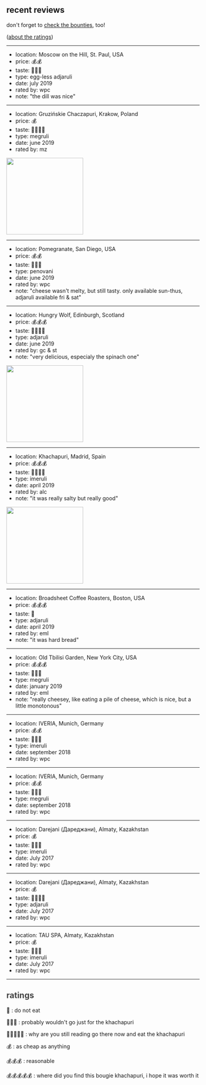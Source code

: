 <h2>recent reviews</h2>

don't forget to [check the bounties](/bounties), too!

([about the ratings](#about-the-ratings))

----

* location: Moscow on the Hill, St. Paul, USA
* price: 💰💰
* taste: 💛💛💛
* type: egg-less adjaruli
* date: july 2019
* rated by: wpc
* note: "the dill was nice"

----

* location: Gruzińskie Chaczapuri, Krakow, Poland
* price: 💰
* taste: 💛💛💛💛
* type: megruli
* date: june 2019
* rated by: mz

<img width="200" src="/images/khachapuri_krakow.png"/>

----

* location: Pomegranate, San Diego, USA
* price: 💰💰
* taste: 💛💛💛
* type: penovani
* date: june 2019
* rated by: wpc
* note: "cheese wasn't melty, but still tasty. only available sun-thus, adjaruli available fri & sat"

----

* location: Hungry Wolf, Edinburgh, Scotland
* price: 💰💰💰
* taste: 💛💛💛💛
* type: adjaruli
* date: june 2019
* rated by: gc & st
* note: "very delicious, especialy the spinach one"

<img width="200" src="/images/khachapuri_edinburgh.jpg"/>

----

* location: Khachapuri, Madrid, Spain
* price: 💰💰💰
* taste: 💛💛💛💛
* type: imeruli
* date: april 2019
* rated by: alc
* note: "it was really salty but really good"

<img width="200" src="/images/khachapuri_madrid.jpg"/>

----

* location: Broadsheet Coffee Roasters, Boston, USA
* price: 💰💰💰
* taste: 💛
* type: adjaruli
* date: april 2019
* rated by: eml
* note: "it was hard bread"

----

* location: Old Tbilisi Garden, New York City, USA
* price: 💰💰💰
* taste: 💛💛💛
* type: megruli
* date: january 2019
* rated by: eml
* note: "really cheesey, like eating a pile of cheese, which is nice, but a little monotonous"

----

* location: IVERIA, Munich, Germany
* price: 💰💰
* taste: 💛💛💛
* type: imeruli
* date: september 2018
* rated by: wpc

----

* location: IVERIA, Munich, Germany
* price: 💰💰
* taste: 💛💛💛
* type: megruli
* date: september 2018
* rated by: wpc

----

* location: Darejani (Дареджани), Almaty, Kazakhstan
* price: 💰
* taste: 💛💛💛
* type: imeruli
* date: July 2017
* rated by: wpc

----

* location: Darejani (Дареджани), Almaty, Kazakhstan
* price: 💰
* taste: 💛💛💛💛
* type: adjaruli
* date: July 2017
* rated by: wpc

----

* location: TAU SPA, Almaty, Kazakhstan
* price: 💰
* taste: 💛💛💛
* type: imeruli
* date: July 2017
* rated by: wpc

----

<a id="about-the-ratings" style="color:#444;"><h2>ratings</h2></a>

💛
: do not eat

💛💛💛
: probably wouldn't go just for the khachapuri

💛💛💛💛💛
: why are you still reading go there now and eat the khachapuri

💰
: as cheap as anything

💰💰💰
: reasonable

💰💰💰💰💰
: where did you find this bougie khachapuri, i hope it was worth it
